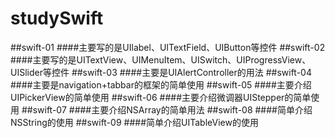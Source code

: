 # studySwift
##swift-01
####主要写的是UIlabel、UITextField、UIButton等控件
##swift-02
####主要写的是UITextView、UIMenuItem、UISwitch、UIProgressView、UISlider等控件
##swift-03
####主要是UIAlertController的用法
##swift-04
####主要是navigation+tabbar的框架的简单使用
##swift-05
####主要介绍UIPickerView的简单使用
##swift-06
####主要介绍微调器UIStepper的简单使用
##swift-07
####主要介绍NSArray的简单用法
##swift-08
####简单介绍NSString的使用
##swift-09
####简单介绍UITableView的使用

